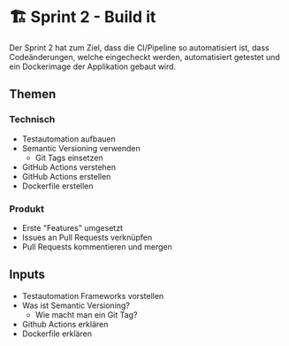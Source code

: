# 🏗️ Sprint 2 - Build it

Der Sprint 2 hat zum Ziel, dass die CI/Pipeline so automatisiert ist, dass
Codeänderungen, welche eingecheckt werden, automatisiert getestet und
ein Dockerimage der Applikation gebaut wird.

## Themen

### Technisch

- Testautomation aufbauen
- Semantic Versioning verwenden
  - Git Tags einsetzen
- GitHub Actions verstehen
- GitHub Actions erstellen
- Dockerfile erstellen

### Produkt

- Erste "Features" umgesetzt
- Issues an Pull Requests verknüpfen
- Pull Requests kommentieren und mergen

## Inputs

- Testautomation Frameworks vorstellen
- Was ist Semantic Versioning?
  - Wie macht man ein Git Tag?
- Github Actions erklären
- Dockerfile erklären
